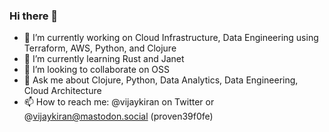### Hi there 👋

- 🔭 I’m currently working on Cloud Infrastructure, Data Engineering using Terraform, AWS, Python, and Clojure
- 🌱 I’m currently learning Rust and Janet
- 👯 I’m looking to collaborate on OSS
- 💬 Ask me about Clojure, Python, Data Analytics, Data Engineering, Cloud Architecture
- 📫 How to reach me: @vijaykiran on Twitter or @vijaykiran@mastodon.social
(proven39f0fe)
